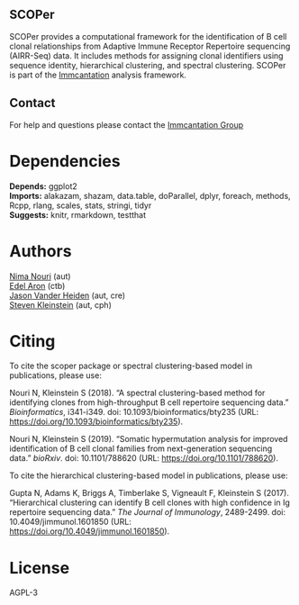 SCOPer
-------------------------------------------------------------------------------

SCOPer provides a computational framework for the identification of B cell 
clonal relationships from Adaptive Immune Receptor Repertoire sequencing 
(AIRR-Seq) data. It includes methods for assigning clonal identifiers using
sequence identity, hierarchical clustering, and spectral clustering.
SCOPer is part of the [Immcantation](http://immcantation.readthedocs.io) 
analysis framework.

Contact
-------------------------------------------------------------------------------

For help and questions please contact the 
[Immcantation Group](mailto:immcantation@googlegroups.com)


# Dependencies

**Depends:** ggplot2  
**Imports:** alakazam, shazam, data.table, doParallel, dplyr, foreach, methods, Rcpp, rlang, scales, stats, stringi, tidyr  
**Suggests:** knitr, rmarkdown, testthat


# Authors

[Nima Nouri](mailto:nima.nouri@yale.edu) (aut)  
[Edel Aron](mailto:edel.aron@yale.edu) (ctb)  
[Jason Vander Heiden](mailto:jason.vanderheiden@gmail.com) (aut, cre)  
[Steven Kleinstein](mailto:steven.kleinstein@yale.edu) (aut, cph)


# Citing


To cite the scoper package or spectral clustering-based model in publications, please use:

Nouri N, Kleinstein S (2018). “A spectral clustering-based method for identifying clones from high-throughput B cell repertoire sequencing data.” _Bioinformatics_, i341-i349. doi:
10.1093/bioinformatics/bty235 (URL: https://doi.org/10.1093/bioinformatics/bty235).

Nouri N, Kleinstein S (2019). “Somatic hypermutation analysis for improved identification of B cell clonal families from next-generation sequencing data.” _bioRxiv_. doi: 10.1101/788620
(URL: https://doi.org/10.1101/788620).

To cite the hierarchical clustering-based model in publications, please use:

Gupta N, Adams K, Briggs A, Timberlake S, Vigneault F, Kleinstein S (2017). “Hierarchical clustering can identify B cell clones with high confidence in Ig repertoire sequencing data.” _The
Journal of Immunology_, 2489-2499. doi: 10.4049/jimmunol.1601850 (URL: https://doi.org/10.4049/jimmunol.1601850).




# License

AGPL-3
